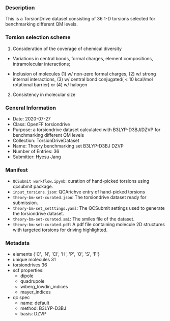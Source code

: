 ### Description

This is a TorsionDrive dataset consisting of 36 1-D torsions selected for benchmarking different QM levels.


### Torsion selection scheme 
1. Consideration of the coverage of chemical diversity

- Variations in central bonds, formal charges, element compositions, intramolecular interactions;

- Inclusion of molecules (1) w/ non-zero formal charges, (2) w/ strong internal interactions, (3) w/ central bond conjugated( < 10 kcal/mol rotational barrier) or (4) w/ halogen

2. Consistency in molecular size


### General Information 
 - Date: 2020-07-27
 - Class: OpenFF torsiondrive 
 - Purpose: a torsiondrive dataset calculated with B3LYP-D3BJ/DZVP for benchmarking different QM levels 
 - Collection: TorsionDriveDataset
 - Name: Theory benchmarking set B3LYP-D3BJ DZVP
 - Number of Entries: 36
 - Submitter: Hyesu Jang
  
### Manifest
- `QCSubmit workflow.ipynb`: curation of hand-picked torsions using qcsubmit package.
- `input_torsions.json`: QCArichve entry of hand-picked torsions
- `theory-bm-set-curated.json`: The torsiondrive dataset ready for submission.
- `theory-bm-set_setttings.yaml`: The QCSubmit settings used to generate the torsiondrive dataset.
- `theory-bm-set-curated.smi`:  The smiles file of the dataset.
- `theory-bm-set-curated.pdf`: A pdf file containing molecule 2D structures with targeted torsions for driving highlighted.
 
 ### Metadata
- elements {'C', 'N', 'Cl', 'H', 'P', 'O', 'S', 'F'}
- unique molecules 31
- torsiondrives 36
- scf properties:
    - dipole
    - quadrupole
    - wiberg_lowdin_indices
    - mayer_indices
- qc spec
    - name: default
    - method: B3LYP-D3BJ
    - basis: DZVP